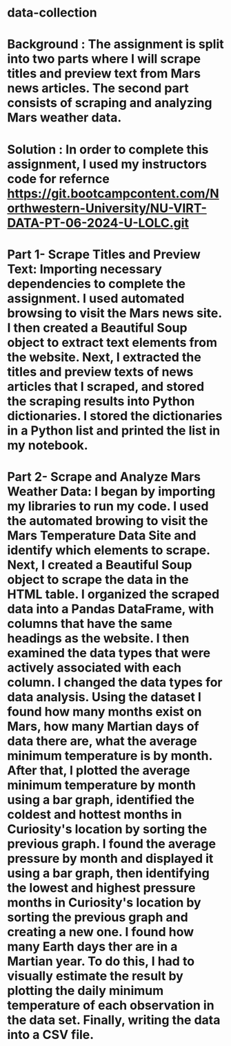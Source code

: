 # data-collection
# Background : The assignment is split into two parts where I will scrape titles and preview text from Mars news articles. The second part consists of scraping and analyzing Mars weather data. 

# Solution : In order to complete this assignment, I used my instructors code for refernce https://git.bootcampcontent.com/Northwestern-University/NU-VIRT-DATA-PT-06-2024-U-LOLC.git
# Part 1- Scrape Titles and Preview Text: Importing necessary dependencies to complete the assignment. I used automated browsing to visit the Mars news site. I then created a Beautiful Soup object to extract text elements from the website. Next, I extracted the titles and preview texts of news articles that I scraped, and stored the scraping results into Python dictionaries. I stored the dictionaries in a Python list and printed the list in my notebook. 

# Part 2- Scrape and Analyze Mars Weather Data: I began by importing my libraries to run my code. I used the automated browing to visit the Mars Temperature Data Site and identify which elements to scrape. Next, I created a Beautiful Soup object to scrape the data in the HTML table. I organized the scraped data into a Pandas DataFrame, with columns that have the same headings as the website. I then examined the data types that were actively associated with each column. I changed the data types for data analysis. Using the dataset I found how many months exist on Mars, how many Martian days of data there are, what the average minimum temperature is by month. After that, I plotted the average minimum temperature by month using a bar graph, identified the coldest and hottest months in Curiosity's location by sorting the previous graph. I found the average pressure by month and displayed it using a bar graph, then identifying the lowest and highest pressure months in Curiosity's location by sorting the previous graph and creating a new one. I found how many Earth days ther are in a Martian year. To do this, I had to visually estimate the result by plotting the daily minimum temperature of each observation in the data set. Finally, writing the data into a CSV file. 

